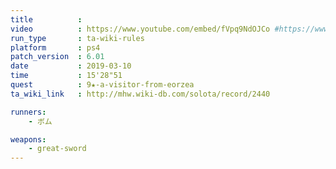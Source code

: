 ```yaml
---
title          :
video          : https://www.youtube.com/embed/fVpq9NdOJCo #https://www.youtube.com/watch?v=fVpq9NdOJCo
run_type       : ta-wiki-rules
platform       : ps4
patch_version  : 6.01
date           : 2019-03-10
time           : 15'28"51
quest          : 9★-a-visitor-from-eorzea
ta_wiki_link   : http://mhw.wiki-db.com/solota/record/2440

runners:
    - ボム

weapons:
    - great-sword
---
```

